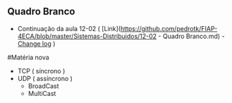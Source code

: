 ## Quadro Branco
- Continuação da aula 12-02 ( [Link](https://github.com/pedrotk/FIAP-4ECA/blob/master/Sistemas-Distribuidos/12-02 - Quadro Branco.md) - [Change log](https://github.com/pedrotk/FIAP-4ECA/commit/7710fcbb87e27aaee9d4723a3d4802f549e070a7?diff=unified) )

#Matéria nova
- TCP ( síncrono )
- UDP ( assíncrono )
    - BroadCast
    - MultiCast
